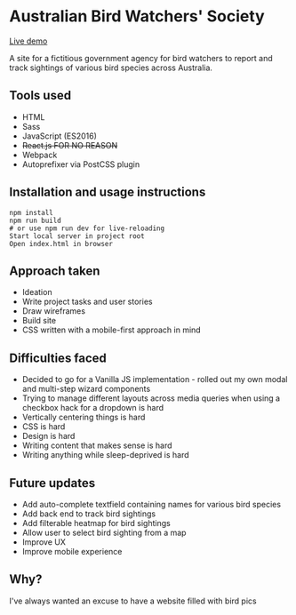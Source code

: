 # Australian Bird Watchers' Society

[Live demo](https://pakkudon.github.io/australian-bird-watchers-society/)

A site for a fictitious government agency for bird watchers to report and track sightings of various bird species across Australia.

## Tools used
- HTML
- Sass
- JavaScript (ES2016)
- ~~React.js FOR NO REASON~~
- Webpack
- Autoprefixer via PostCSS plugin

## Installation and usage instructions
```
npm install
npm run build
# or use npm run dev for live-reloading
Start local server in project root
Open index.html in browser
```

## Approach taken
- Ideation
- Write project tasks and user stories
- Draw wireframes
- Build site
- CSS written with a mobile-first approach in mind

## Difficulties faced
- Decided to go for a Vanilla JS implementation - rolled out my own modal and
multi-step wizard components
- Trying to manage different layouts across media queries when using a checkbox
hack for a dropdown is hard
- Vertically centering things is hard
- CSS is hard
- Design is hard
- Writing content that makes sense is hard
- Writing anything while sleep-deprived is hard

## Future updates
- Add auto-complete textfield containing names for various bird species
- Add back end to track bird sightings
- Add filterable heatmap for bird sightings
- Allow user to select bird sighting from a map
- Improve UX
- Improve mobile experience

## Why?
I've always wanted an excuse to have a website filled with bird pics
